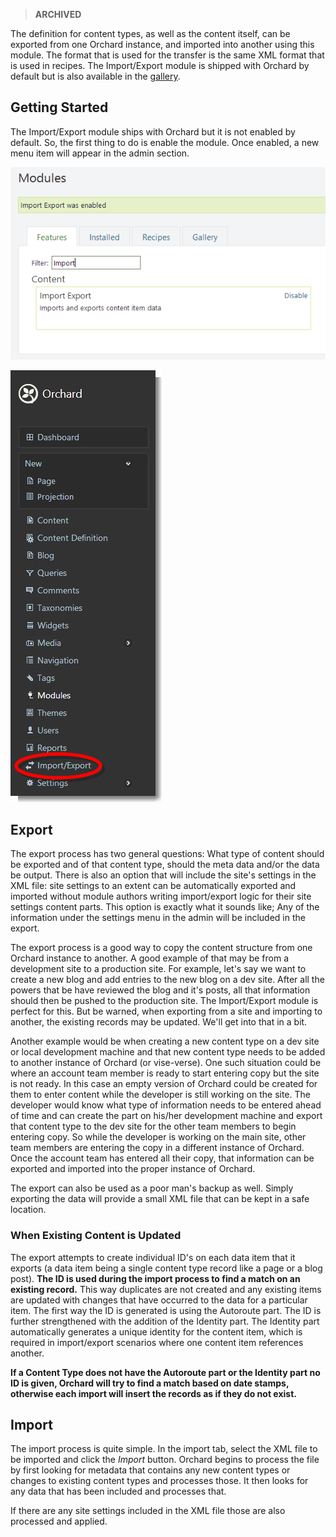 > **ARCHIVED**

The definition for content types, as well as the content itself, can be exported from one Orchard instance, and imported into another using this module. The format that is used for the transfer is the same XML format that is used in recipes.  The Import/Export module is shipped with Orchard by default but is also available in the [gallery](https://gallery.orchardproject.net/List/Modules/Orchard.Module.Orchard.ImportExport "Import/Export Module").

## Getting Started ##

The Import/Export module ships with Orchard but it is not enabled by default.  So, the first thing to do is enable the module. Once enabled, a new menu item will appear in the admin section.

![Enable the Import/Export module](../Attachments/Import-Export/import-export-enabled.png "Enable the Import/Export Module")

![Import/Export menu](../Attachments/Import-Export/Import-Export-Menu.png "Import/Export menu")

## Export ##

The export process has two general questions: What type of content should be exported and of that content type, should the meta data and/or the data be output.  There is also an option that will include the site's settings in the XML file: site settings to an extent can be automatically exported and imported without module authors writing import/export logic for their site settings content parts.  This option is exactly what it sounds like; Any of the information under the settings menu in the admin will be included in the export.

The export process is a good way to copy the content structure from one Orchard instance to another.  A good example of that may be from a development site to a production site.  For example, let's say we want to create a new blog and add entries to the new blog on a dev site.  After all the powers that be have reviewed the blog and it's posts, all that information should then be pushed to the production site.  The Import/Export module is perfect for this.  But be warned, when exporting from a site and importing to another, the existing records may be updated.  We'll get into that in a bit.

Another example would be when creating a new content type on a dev site or local development machine and that new content type needs to be added to another instance of Orchard (or vise-verse).  One such situation could be where an account team member is ready to start entering copy but the site is not ready. In this case an empty version of Orchard could be created for them to enter content while the developer is still working on the site.  The developer would know what type of information needs to be entered ahead of time and can create the part on his/her development machine and export that content type to the dev site for the other team members to begin entering copy.  So while the developer is working on the main site, other team members are entering the copy in a different instance of Orchard.  Once the account team has entered all their copy, that information can be exported and imported into the proper instance of Orchard.

The export can also be used as a poor man's backup as well.  Simply exporting the data will provide a small XML file that can be kept in a safe location.

### When Existing Content is Updated ###

The export attempts to create individual ID's on each data item that it exports (a data item being a single content type record like a page or a blog post).  **The ID is used during the import process to find a match on an existing record.**  This way duplicates are not created and any existing items are updated with changes that have occurred to the data for a particular item.  The first way the ID is generated is using the Autoroute part.  The ID is further strengthened with the addition of the Identity part. The Identity part automatically generates a unique identity for the content item, which is required in import/export scenarios where one content item references another.

**If a Content Type does not have the Autoroute part or the Identity part no ID is given, Orchard will try to find a match based on date stamps, otherwise each import will insert the records as if they do not exist.**

## Import ##

The import process is quite simple.  In the import tab, select the XML file to be imported and click the *Import* button.  Orchard begins to process the file by first looking for metadata that contains any new content types or changes to existing content types and processes those.  It then looks for any data that has been included and processes that.

If there are any site settings included in the XML file those are also processed and applied.

